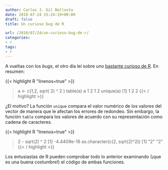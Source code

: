 ```yaml
---
author: Carlos J. Gil Bellosta
date: 2010-07-24 15:24:19+00:00
draft: false
title: Un curioso bug de R

url: /2010/07/24/un-curioso-bug-de-r/
categories:
- r
tags:
- r
---
```


A vueltas con los _bugs_, el otro día leí sobre uno [bastante curioso de R](http://r.789695.n4.nabble.com/Table-vs-unique-td2297029.html). En resumen:

{{< highlight R "linenos=true" >}}
> a <- c(1,2, sqrt( 2) ^ 2 )
> table(a)
a
1 2
1 2
> unique(a)
[1] 1 2 2
{{< / highlight >}}


¿El motivo? La función `unique` compara el valor numérico de los valores del vector de manera que le afectan los errores de redondeo. Sin embargo, la función `table` compara los valores de acuerdo con su representación como cadena de caracteres.

{{< highlight R "linenos=true" >}}
> 2 - sqrt(2) ^ 2
[1] -4.4409e-16
> as.character(c(2, sqrt(2)^2))
[1] "2" "2"
{{< / highlight >}}


Los entusiastas de R pueden comprobar todo lo anterior examinando (¡que es una buena costumbre!) el código de ambas funciones.
